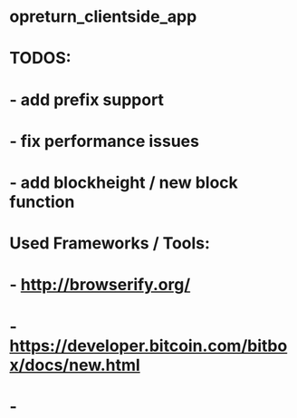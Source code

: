 # opreturn_clientside_app
#
# TODOS:
# - add prefix support
# - fix performance issues
# - add blockheight / new block function


# Used Frameworks / Tools:
# - http://browserify.org/
# - https://developer.bitcoin.com/bitbox/docs/new.html
# - 
